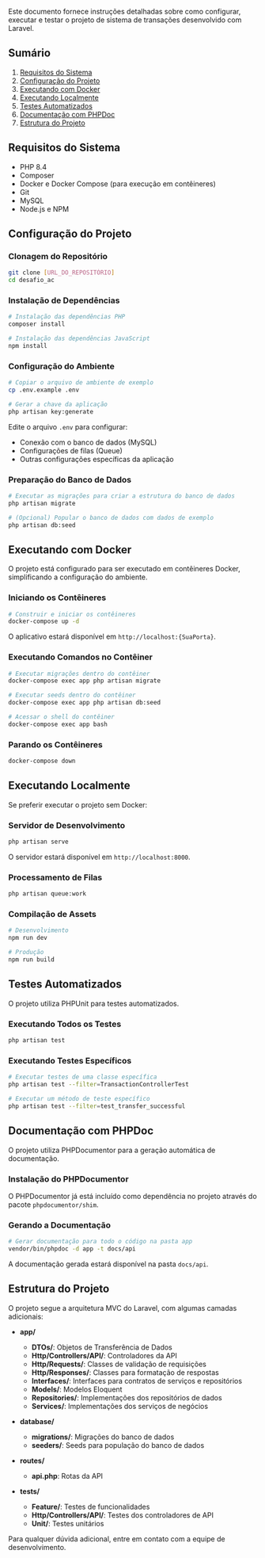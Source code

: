 Este documento fornece instruções detalhadas sobre como configurar, executar e testar o projeto de sistema de transações
desenvolvido com Laravel.

## Sumário

1. [Requisitos do Sistema](#requisitos-do-sistema)
2. [Configuração do Projeto](#configura%C3%A7%C3%A3o-do-projeto)
3. [Executando com Docker](#executando-com-docker)
4. [Executando Localmente](#executando-localmente)
5. [Testes Automatizados](#testes-automatizados)
6. [Documentação com PHPDoc](#documenta%C3%A7%C3%A3o-com-phpdoc)
7. [Estrutura do Projeto](#estrutura-do-projeto)

## Requisitos do Sistema

- PHP 8.4
- Composer
- Docker e Docker Compose (para execução em contêineres)
- Git
- MySQL
- Node.js e NPM

## Configuração do Projeto

### Clonagem do Repositório

``` bash
git clone [URL_DO_REPOSITÓRIO]
cd desafio_ac
```

### Instalação de Dependências

``` bash
# Instalação das dependências PHP
composer install

# Instalação das dependências JavaScript
npm install
```

### Configuração do Ambiente

``` bash
# Copiar o arquivo de ambiente de exemplo
cp .env.example .env

# Gerar a chave da aplicação
php artisan key:generate
```

Edite o arquivo `.env` para configurar:

- Conexão com o banco de dados (MySQL)
- Configurações de filas (Queue)
- Outras configurações específicas da aplicação

### Preparação do Banco de Dados

``` bash
# Executar as migrações para criar a estrutura do banco de dados
php artisan migrate

# (Opcional) Popular o banco de dados com dados de exemplo
php artisan db:seed
```

## Executando com Docker

O projeto está configurado para ser executado em contêineres Docker, simplificando a configuração do ambiente.

### Iniciando os Contêineres

``` bash
# Construir e iniciar os contêineres
docker-compose up -d
```

O aplicativo estará disponível em `http://localhost:{SuaPorta}`.

### Executando Comandos no Contêiner

``` bash
# Executar migrações dentro do contêiner
docker-compose exec app php artisan migrate

# Executar seeds dentro do contêiner
docker-compose exec app php artisan db:seed

# Acessar o shell do contêiner
docker-compose exec app bash
```

### Parando os Contêineres

``` bash
docker-compose down
```

## Executando Localmente

Se preferir executar o projeto sem Docker:

### Servidor de Desenvolvimento

``` bash
php artisan serve
```

O servidor estará disponível em `http://localhost:8000`.

### Processamento de Filas

``` bash
php artisan queue:work
```

### Compilação de Assets

``` bash
# Desenvolvimento
npm run dev

# Produção
npm run build
```

## Testes Automatizados

O projeto utiliza PHPUnit para testes automatizados.

### Executando Todos os Testes

``` bash
php artisan test
```

### Executando Testes Específicos

``` bash
# Executar testes de uma classe específica
php artisan test --filter=TransactionControllerTest

# Executar um método de teste específico
php artisan test --filter=test_transfer_successful
```

## Documentação com PHPDoc

O projeto utiliza PHPDocumentor para a geração automática de documentação.

### Instalação do PHPDocumentor

O PHPDocumentor já está incluído como dependência no projeto através do pacote `phpdocumentor/shim`.

### Gerando a Documentação

``` bash
# Gerar documentação para todo o código na pasta app
vendor/bin/phpdoc -d app -t docs/api
```

A documentação gerada estará disponível na pasta `docs/api`.

## Estrutura do Projeto

O projeto segue a arquitetura MVC do Laravel, com algumas camadas adicionais:

- **app/**
    - **DTOs/**: Objetos de Transferência de Dados
    - **Http/Controllers/API/**: Controladores da API
    - **Http/Requests/**: Classes de validação de requisições
    - **Http/Responses/**: Classes para formatação de respostas
    - **Interfaces/**: Interfaces para contratos de serviços e repositórios
    - **Models/**: Modelos Eloquent
    - **Repositories/**: Implementações dos repositórios de dados
    - **Services/**: Implementações dos serviços de negócios

- **database/**
    - **migrations/**: Migrações do banco de dados
    - **seeders/**: Seeds para população do banco de dados

- **routes/**
    - **api.php**: Rotas da API

- **tests/**
    - **Feature/**: Testes de funcionalidades
    - **Http/Controllers/API/**: Testes dos controladores de API
    - **Unit/**: Testes unitários

Para qualquer dúvida adicional, entre em contato com a equipe de desenvolvimento.
